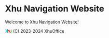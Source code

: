 # Xhu Navigation Website

Welcome to [Xhu Navigation Website](https://inde.xhuoffice.tk/)!

<img src="xhulogo.png" height="12px" title="XhuOffice" alt="XhuOffice" /> (C) 2023-2024 XhuOffice
